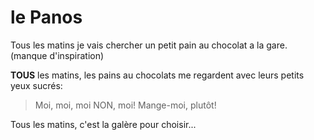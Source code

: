 # le Panos

Tous les matins je vais chercher un petit pain au chocolat a la gare. (manque d'inspiration)

**TOUS** les matins, les pains au chocolats me regardent avec leurs petits yeux sucrés:
> Moi, moi, moi
> NON, moi!
> Mange-moi, plutôt!



Tous les matins, c'est la galère pour choisir...
